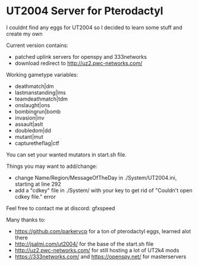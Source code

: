 # UT2004 Server for Pterodactyl

I couldnt find any eggs for UT2004 so I decided to learn some stuff and create my own

Current version contains: 
  - patched uplink servers for openspy and 333networks
  - download redirect to http://uz2.pwc-networks.com/

Working gametype variables:
  - deathmatch|dm 
  - lastmanstanding|lms
  - teamdeathmatch|tdm
  - onslaught|ons		
  - bombingrun|bomb
  - invasion|inv
  - assault|aslt
  - doubledom|dd
  - mutant|mut
  - capturetheflag|ctf

You can set your wanted mutators in start.sh file. 

Things you may want to add/change: 
  - change Name/Region/MessageOfTheDay in ./System/UT2004.ini, starting at line 292
  - add a "cdkey" file in ./System/ with your key to get rid of "Couldn't open cdkey file." error

Feel free to contact me at discord: gfxspeed


Many thanks to: 

- https://github.com/parkervcp for a ton of pterodactyl eggs, learned alot there
- http://jsalmi.com/ut2004/ for the base of the start.sh file 
- http://uz2.pwc-networks.com/ for still hosting a lot of UT2k4 mods
- https://333networks.com/ and https://openspy.net/ for masterservers 
